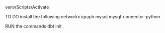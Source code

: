 venv/Scripts/Activate

TO DO
install the following
networkx igraph mysql mysql-connector-python


RUN the commands
dbt init
